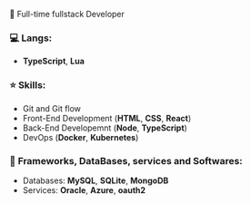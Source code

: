 🕺 Full-time fullstack Developer <br>

### :computer: <b>Langs:</b> <br>
- **TypeScript**, **Lua** <br>

### ⭐ Skills: 
- Git and Git flow
- Front-End Development (**HTML**, **CSS**, **React**)
- Back-End Developemnt (**Node**, **TypeScript**)
- DevOps (**Docker**, **Kubernetes**)

### 📀 <b>Frameworks, DataBases, services and Softwares:</b> <br>
- Databases: **MySQL**, **SQLite**, **MongoDB**
- Services: **Oracle**, **Azure**, **oauth2**

